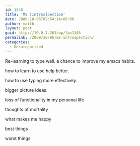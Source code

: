 ```yaml
---
id: 1346
title: 'MS [intros]pection'
date: 2009-10-06T09:54:14+00:00
author: matth
layout: post
guid: http://10.0.1.201/wp/?p=1346
permalink: /2009/10/06/ms-introspection/
categories:
  - Uncategorized
---
```

Re-learning to type well. a chance to improve my emacs habits.
  
how to learn to use help better.
  
how to use typing more effectively.

bigger picture ideas:
  
loss of functionality in my personal life
  
thoughts of mortality
  
what makes me happy
  
best things
  
worst things